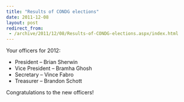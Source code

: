 ```yaml
---
title: "Results of CONDG elections"
date: 2011-12-08
layout: post
redirect_from:
 - /archive/2011/12/08/Results-of-CONDG-elections.aspx/index.html
---
```



Your officers for 2012:

- President – Brian Sherwin
- Vice President – Bramha Ghosh
- Secretary – Vince Fabro
- Treasurer – Brandon Schott

Congratulations to the new officers!

